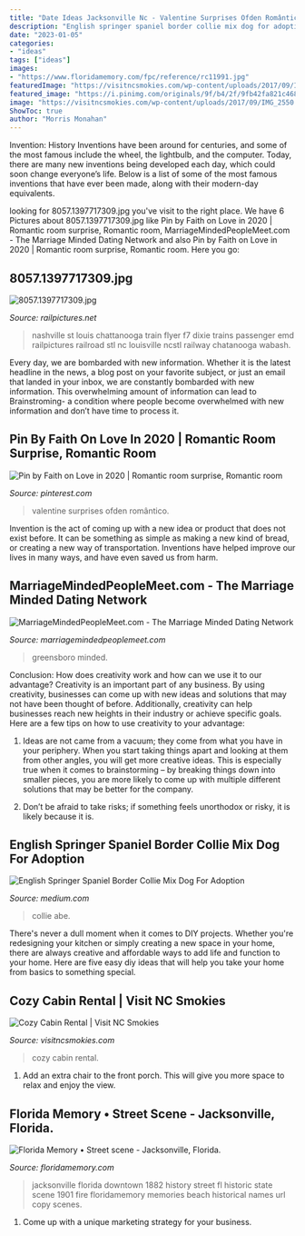 ```yaml
---
title: "Date Ideas Jacksonville Nc - Valentine Surprises Ofden Romântico"
description: "English springer spaniel border collie mix dog for adoption"
date: "2023-01-05"
categories:
- "ideas"
tags: ["ideas"]
images:
- "https://www.floridamemory.com/fpc/reference/rc11991.jpg"
featuredImage: "https://visitncsmokies.com/wp-content/uploads/2017/09/IMG_2550.jpg"
featured_image: "https://i.pinimg.com/originals/9f/b4/2f/9fb42fa821c468c90cd1c033e046d069.jpg"
image: "https://visitncsmokies.com/wp-content/uploads/2017/09/IMG_2550.jpg"
ShowToc: true
author: "Morris Monahan"
---
```



Invention: History
Inventions have been around for centuries, and some of the most famous include the wheel, the lightbulb, and the computer. Today, there are many new inventions being developed each day, which could soon change everyone’s life. Below is a list of some of the most famous inventions that have ever been made, along with their modern-day equivalents.

	

		
looking for 8057.1397717309.jpg you've visit to the right place. We have 6 Pictures about 8057.1397717309.jpg like Pin by Faith on Love in 2020 | Romantic room surprise, Romantic room, MarriageMindedPeopleMeet.com - The Marriage Minded Dating Network and also Pin by Faith on Love in 2020 | Romantic room surprise, Romantic room. Here you go:
		
    
## 8057.1397717309.jpg

<img loading=lazy src="https://www.railpictures.net/images/d1/0/5/7/8057.1397717309.jpg" onerror="this.onerror=null;this.src='https://tse3.mm.bing.net/th?id=OIP.76mhmR86nDivrNKYcrKGoAHaFG&amp;pid=15.1';" alt="8057.1397717309.jpg">

_Source: railpictures.net_

>nashville st louis chattanooga train flyer f7 dixie trains passenger emd railpictures railroad stl nc louisville ncstl railway chatanooga wabash. 

	

Every day, we are bombarded with new information. Whether it is the latest headline in the news, a blog post on your favorite subject, or just an email that landed in your inbox, we are constantly bombarded with new information. This overwhelming amount of information can lead to Brainstroming- a condition where people become overwhelmed with new information and don’t have time to process it.

    
## Pin By Faith On Love In 2020 | Romantic Room Surprise, Romantic Room

<img loading=lazy src="https://i.pinimg.com/originals/9f/b4/2f/9fb42fa821c468c90cd1c033e046d069.jpg" onerror="this.onerror=null;this.src='https://tse3.mm.bing.net/th?id=OIP.ZQlEtWSWnzwME_msc7_B2AHaLZ&amp;pid=15.1';" alt="Pin by Faith on Love in 2020 | Romantic room surprise, Romantic room">

_Source: pinterest.com_

>valentine surprises ofden romântico. 

	

Invention is the act of coming up with a new idea or product that does not exist before. It can be something as simple as making a new kind of bread, or creating a new way of transportation. Inventions have helped improve our lives in many ways, and have even saved us from harm.

    
## MarriageMindedPeopleMeet.com - The Marriage Minded Dating Network

<img loading=lazy src="https://pmi4.peoplemedia.com/104/514/67183514/17440681q.jpg" onerror="this.onerror=null;this.src='https://tse3.mm.bing.net/th?id=OIP.fFcJibMhXlF-OgdUkSs42wHaHa&amp;pid=15.1';" alt="MarriageMindedPeopleMeet.com - The Marriage Minded Dating Network">

_Source: marriagemindedpeoplemeet.com_

>greensboro minded. 

	

Conclusion: How does creativity work and how can we use it to our advantage?
Creativity is an important part of any business. By using creativity, businesses can come up with new ideas and solutions that may not have been thought of before. Additionally, creativity can help businesses reach new heights in their industry or achieve specific goals. Here are a few tips on how to use creativity to your advantage: 
1. Ideas are not came from a vacuum; they come from what you have in your periphery. When you start taking things apart and looking at them from other angles, you will get more creative ideas. This is especially true when it comes to brainstorming – by breaking things down into smaller pieces, you are more likely to come up with multiple different solutions that may be better for the company. 

2. Don’t be afraid to take risks; if something feels unorthodox or risky, it is likely because it is.

    
## English Springer Spaniel Border Collie Mix Dog For Adoption

<img loading=lazy src="https://miro.medium.com/max/1200/0*sqKJdKGqkITihM90.jpg" onerror="this.onerror=null;this.src='https://tse1.mm.bing.net/th?id=OIP.Wlw7b8uU7F5FsjI1TZ5SJAHaID&amp;pid=15.1';" alt="English Springer Spaniel Border Collie Mix Dog For Adoption">

_Source: medium.com_

>collie abe. 

	

There's never a dull moment when it comes to DIY projects. Whether you're redesigning your kitchen or simply creating a new space in your home, there are always creative and affordable ways to add life and function to your home. Here are five easy diy ideas that will help you take your home from basics to something special.

    
## Cozy Cabin Rental | Visit NC Smokies

<img loading=lazy src="https://visitncsmokies.com/wp-content/uploads/2017/09/IMG_2550.jpg" onerror="this.onerror=null;this.src='https://tse2.mm.bing.net/th?id=OIP.5c3e0Gv4OWMWUQzgu1L-EQHaFj&amp;pid=15.1';" alt="Cozy Cabin Rental | Visit NC Smokies">

_Source: visitncsmokies.com_

>cozy cabin rental. 

	

1. Add an extra chair to the front porch. This will give you more space to relax and enjoy the view. 

    
## Florida Memory • Street Scene - Jacksonville, Florida.

<img loading=lazy src="https://www.floridamemory.com/fpc/reference/rc11991.jpg" onerror="this.onerror=null;this.src='https://tse2.mm.bing.net/th?id=OIP.NGDw1jeDg9dwa4FDfut0hwHaIZ&amp;pid=15.1';" alt="Florida Memory • Street scene - Jacksonville, Florida.">

_Source: floridamemory.com_

>jacksonville florida downtown 1882 history street fl historic state scene 1901 fire floridamemory memories beach historical names url copy scenes. 

	

1. Come up with a unique marketing strategy for your business.


